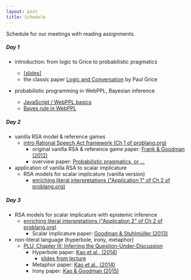 ```yaml
---
layout: post
title: Schedule
---
```


Schedule for our meetings with reading assignments.

##### Day 1

- introduction: from logic to Grice to probabilistic pragmatics 
    - [[slides]](https://michael-franke.github.io/CompPrag-2020/slides/CompPrag-2020_intro.pdf)
    - the classic paper [Logic and Conversation](http://lefft.xyz/psycholingAU16/readings/grice1975-logic-and-conversation.pdf) by Paul Grice

- probabilistic programming in WebPPL, Bayesian inference
  - [JavaScript / WebPPL basics](http://www.problang.org/chapters/app-06-intro-to-webppl.html)
  - [Bayes rule in WebPPL](http://www.problang.org/chapters/app-01-probability.html)

##### Day 2

- vanilla RSA model & reference games
  - [intro Rational Speech Act framework (Ch 1 of problang.org)](http://www.problang.org/chapters/01-introduction.html)
    - original vanilla RSA & reference game paper: [Frank & Goodman (2012)](http://science.sciencemag.org/content/336/6084/998)
    - overview paper: [Probabilistic pragmatics, or ...](https://www.degruyter.com/view/j/zfsw.2016.35.issue-1/zfs-2016-0002/zfs-2016-0002.xml)
- application of vanilla RSA to scalar implicature
  - RSA models for scalar implicature (vanilla version)
    - [enriching literal interpretations ("Application 1" of Ch 2 of problang.org)](http://www.problang.org/chapters/02-pragmatics.html)

##### Day 3

- RSA models for scalar implicature with epistemic inference 
  - [enriching literal interpretations ("Application 2" of Ch 2 of problang.org)](http://www.problang.org/chapters/02-pragmatics.html)
    - Scalar implicature paper: [Goodman & Stuhlmüller (2013)](https://web.stanford.edu/~ngoodman/papers/GS-TopiCS-2013.pdf)
- non-literal language (hyperbole, irony, metaphor)
  - [PLU, Chapter III: Inferring the Question-Under-Discussion](http://problang.org/chapters/03-nonliteral.html)
    - Hyperbole paper:
    [Kao et al., (2014)](http://cocolab.stanford.edu/papers/KaoEtAl2014-PNAS.pdf)
	  - [slides from lecture](https://michael-franke.github.io/CompPrag-2018/docs/Kao_hyperbole.pdf)
    - Metaphor paper: [Kao et al., (2014)](http://cocolab.stanford.edu/papers/KaoEtAl2014-Cogsci.pdf)
    - Irony paper: [Kao & Goodman (2015)](http://cocolab.stanford.edu/papers/KaoEtAl2015-Cogsci.pdf)
 

